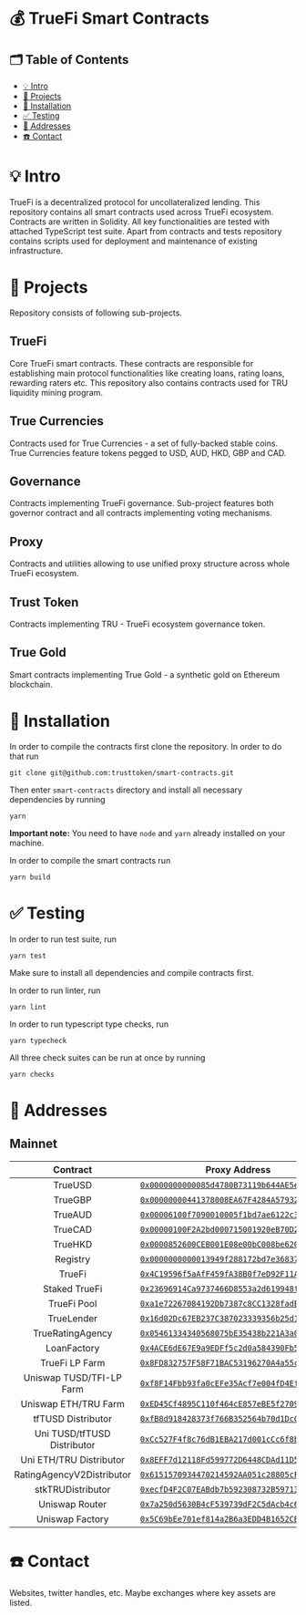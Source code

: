 # 💰 TrueFi Smart Contracts

## 🗂 Table of Contents
- [💡 Intro](#-💡-Intro)
- [📎 Projects](#-📎-Projects)
- [🧰 Installation](#-🧰-Installation)
- [✅ Testing](#-✅-Testing)
- [🚉 Addresses](#-🚉-Addresses)
- [☎️ Contact](#-☎️-Contact)

# 💡 Intro
TrueFi is a decentralized protocol for uncollateralized lending. This repository contains all smart contracts used across TrueFi ecosystem. Contracts are written in Solidity. All key functionalities are tested with attached TypeScript test suite. Apart from contracts and tests repository contains scripts used for deployment and maintenance of existing infrastructure.

# 📎 Projects
Repository consists of following sub-projects.
## TrueFi
Core TrueFi smart contracts. These contracts are responsible for establishing main protocol functionalities like creating loans, rating loans, rewarding raters etc. This repository also contains contracts used for TRU liquidity mining program.
## True Currencies
Contracts used for True Currencies - a set of fully-backed stable coins. True Currencies feature tokens pegged to USD, AUD, HKD, GBP and CAD.
## Governance
Contracts implementing TrueFi governance. Sub-project features both governor contract and all contracts implementing voting mechanisms.
## Proxy
Contracts and utilities allowing to use unified proxy structure across whole TrueFi ecosystem.
## Trust Token
Contracts implementing TRU - TrueFi ecosystem governance token.
## True Gold
Smart contracts implementing True Gold - a synthetic gold on Ethereum blockchain.


# 🧰 Installation
In order to compile the contracts first clone the repository. In order to do that run
```
git clone git@github.com:trusttoken/smart-contracts.git
```
Then enter `smart-contracts` directory and install all necessary dependencies by running
```
yarn
```
**Important note:** You need to have `node` and `yarn` already installed on your machine.

In order to compile the smart contracts run
```
yarn build
``` 
# ✅ Testing
In order to run test suite, run
```
yarn test
```
Make sure to install all dependencies and compile contracts first.

In order to run linter, run
```
yarn lint
```

In order to run typescript type checks, run
```
yarn typecheck
```

All three check suites can be run at once by running
```
yarn checks
```

# 🚉 Addresses
## Mainnet
| Contract | Proxy Address |
|:-------:|:-------:|
| TrueUSD | [`0x0000000000085d4780B73119b644AE5ecd22b376`](https://etherscan.io/address/0x0000000000085d4780B73119b644AE5ecd22b376) |
| TrueGBP | [`0x00000000441378008EA67F4284A57932B1c000a5`](https://etherscan.io/address/0x00000000441378008EA67F4284A57932B1c000a5) |
| TrueAUD | [`0x00006100f7090010005f1bd7ae6122c3c2cf0090`](https://etherscan.io/address/0x00006100f7090010005f1bd7ae6122c3c2cf0090) |
| TrueCAD | [`0x00000100F2A2bd000715001920eB70D229700085`](https://etherscan.io/address/0x00000100F2A2bd000715001920eB70D229700085) |
| TrueHKD | [`0x0000852600CEB001E08e00bC008be620d60031F2`](https://etherscan.io/address/0x0000852600CEB001E08e00bC008be620d60031F2) |
| Registry | [`0x0000000000013949f288172bd7e36837bddc7211`](https://etherscan.io/address/0x0000000000013949f288172bd7e36837bddc7211) |
| TrueFi | [`0x4C19596f5aAfF459fA38B0f7eD92F11AE6543784`](https://etherscan.io/address/0x4C19596f5aAfF459fA38B0f7eD92F11AE6543784) || TrustToken | [`0x4C19596f5aAfF459fA38B0f7eD92F11AE6543784`](https://etherscan.io/address/0x4C19596f5aAfF459fA38B0f7eD92F11AE6543784) |
| Staked TrueFi | [`0x23696914Ca9737466D8553a2d619948f548Ee424`](https://etherscan.io/address/0x23696914Ca9737466D8553a2d619948f548Ee424) |
| TrueFi Pool | [`0xa1e72267084192Db7387c8CC1328fadE470e4149`](https://etherscan.io/address/0xa1e72267084192Db7387c8CC1328fadE470e4149) |
| TrueLender | [`0x16d02Dc67EB237C387023339356b25d1D54b0922`](https://etherscan.io/address/0x16d02Dc67EB237C387023339356b25d1D54b0922) |
| TrueRatingAgency | [`0x05461334340568075bE35438b221A3a0D261Fb6b`](https://etherscan.io/address/0x05461334340568075bE35438b221A3a0D261Fb6b)|
| LoanFactory | [`0x4ACE6dE67E9a9EDFf5c2d0a584390Fb5394119e7`](https://etherscan.io/address/0x4ACE6dE67E9a9EDFf5c2d0a584390Fb5394119e7) |
| TrueFi LP Farm | [`0x8FD832757F58F71BAC53196270A4a55c8E1a29D9`](https://etherscan.io/address/0x8FD832757F58F71BAC53196270A4a55c8E1a29D9) |
| Uniswap TUSD/TFI-LP Farm | [`0xf8F14Fbb93fa0cEFe35Acf7e004fD4Ef92d8315a`](https://etherscan.io/address/0xf8F14Fbb93fa0cEFe35Acf7e004fD4Ef92d8315a) |
| Uniswap ETH/TRU Farm | [`0xED45Cf4895C110f464cE857eBE5f270949eC2ff4`](https://etherscan.io/address/0xED45Cf4895C110f464cE857eBE5f270949eC2ff4) |
| tfTUSD Distributor | [`0xfB8d918428373f766B352564b70d1DcC1e3b6383`](https://etherscan.io/address/0xfB8d918428373f766B352564b70d1DcC1e3b6383) |
| Uni TUSD/tfTUSD Distributor | [`0xCc527F4f8c76dB1EBA217d001cCc6f8bD9e0D86E`](https://etherscan.io/address/0xCc527F4f8c76dB1EBA217d001cCc6f8bD9e0D86E) |
| Uni ETH/TRU Distributor | [`0x8EFF7d12118Fd599772D6448CDAd11D5fb2568e0`](https://etherscan.io/address/0x8EFF7d12118Fd599772D6448CDAd11D5fb2568e0) || Uni ETH/TRU Distributor | [`0x8EFF7d12118Fd599772D6448CDAd11D5fb2568e0`](https://etherscan.io/address/0x8EFF7d12118Fd599772D6448CDAd11D5fb2568e0) |
| RatingAgencyV2Distributor | [`0x6151570934470214592AA051c28805cF4744BCA7`](https://etherscan.io/address/0x6151570934470214592AA051c28805cF4744BCA7) |
| stkTRUDistributor | [`0xecfD4F2C07EABdb7b592308732B59713728A957F`](https://etherscan.io/address/0xecfD4F2C07EABdb7b592308732B59713728A957F) |
| Uniswap Router | [`0x7a250d5630B4cF539739dF2C5dAcb4c659F2488D`](https://etherscan.io/address/0x7a250d5630B4cF539739dF2C5dAcb4c659F2488D) |
| Uniswap Factory | [`0x5C69bEe701ef814a2B6a3EDD4B1652CB9cc5aA6f`](https://etherscan.io/address/0x5C69bEe701ef814a2B6a3EDD4B1652CB9cc5aA6f) |


# ☎️ Contact
Websites, twitter handles, etc. Maybe exchanges where key assets are listed.

